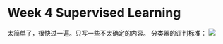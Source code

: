 # Week 4 Supervised Learning
太简单了，很快过一遍。只写一些不太确定的内容。
分类器的评判标准：
![](assets/Pasted%20image%2020250211201110.webp)

